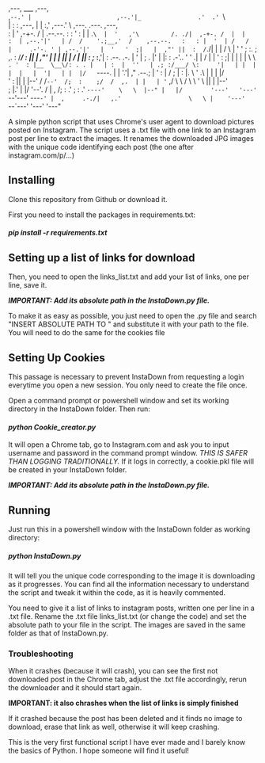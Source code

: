  
 
 ,---,                          ___                    ,---,                                         
,`--.' |                        ,--.'|_                .'  .' `\                                       
|   :  :      ,---,             |  | :,'             ,---.'     \    ,---.           .---.      ,---,  
:   |  '  ,-+-. /  |  .--.--.   :  : ' :             |   |  .`\  |  '   ,'\         /. ./|  ,-+-. /  | 
|   :  | ,--.'|'   | /  /    '.;__,'  /    ,--.--.   :   : |  '  | /   /   |     .-'-. ' | ,--.'|'   | 
'   '  ;|   |  ,"' ||  :  /`./|  |   |    /       \  |   ' '  ;  :.   ; ,. :    /___/ \: ||   |  ,"' | 
|   |  ||   | /  | ||  :  ;_  :__,'| :   .--.  .-. | '   | ;  .  |'   | |: : .-'.. '   ' .|   | /  | | 
'   :  ;|   | |  | | \  \    `. '  : |__  \__\/: . . |   | :  |  ''   | .; :/___/ \:     '|   | |  | | 
|   |  '|   | |  |/   `----.   \|  | '.'| ," .--.; | '   : | /  ; |   :    |.   \  ' .\   |   | |  |/  
'   :  ||   | |--'   /  /`--'  /;  :    ;/  /  ,.  | |   | '` ,/   \   \  /  \   \   ' \ ||   | |--'   
;   |.' |   |/      '--'.     / |  ,   /;  :   .'   \;   :  .'      `----'    \   \  |--" |   |/       
'---'   '---'         `--'---'   ---`-' |  ,     .-./|   ,.'                   \   \ |    '---'        
                                         `--`---'    '---'                      '---"                  

A simple python script that uses Chrome's user agent to download pictures posted on Instagram.
The script uses a .txt file with one link to an Instagram post per line to extract the images.
It renames the downloaded JPG images with the unique code identifying each post (the one after instagram.com/p/...)

## Installing
Clone this repository from Github or download it.

First you need to install the packages in requirements.txt:

#### **_pip install -r requirements.txt_**

## Setting up a list of links for download

Then, you need to open the links_list.txt and add your list of links, one per line, save it. 

***IMPORTANT: Add its absolute path in the InstaDown.py file.***

To make it as easy as possible, you just need to open the .py file and search "INSERT ABSOLUTE PATH TO " and substitute it with your path to the file. You will need to do the same for the cookies file

## Setting Up Cookies
This passage is necessary to prevent InstaDown from requesting a login everytime you open a new session. You only need to create the file once.

Open a command prompt or powershell window and set its working directory in the InstaDown folder.
Then run:

#### **_python Cookie_creator.py_**

It will open a Chrome tab, go to Instagram.com and ask you to input username and password in the command prompt window. *THIS IS SAFER THAN LOGGING TRADITIONALLY.*
If it logs in correctly, a cookie.pkl file will be created in your InstaDown folder.

***IMPORTANT: Add its absolute path in the InstaDown.py file.*** 

## Running
Just run this in a powershell window with the InstaDown folder as working directory:

##### _python InstaDown.py_

It will tell you the unique code corresponding to the image it is downloading as it progresses.
You can find all the information necessary to understand the script and tweak it within the code, as it is heavily commented.

You need to give it a list of links to instagram posts, written one per line in a .txt file. Rename the .txt file links_list.txt (or change the code) and set the absolute path to your file in the script.
The images are saved in the same folder as that of InstaDown.py.

### Troubleshooting
When it crashes (because it will crash), you can see the first not downloaded post in the Chrome tab, adjust the .txt file accordingly, rerun the downloader and it should start again.

**IMPORTANT: it also chrashes when the list of links is simply finished**

If it crashed because the post has been deleted and it finds no image to download, erase that link as well, otherwise it will keep crashing.

This is the very first functional script I have ever made and I barely know the basics of Python. I hope someone will find it useful!
